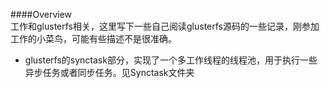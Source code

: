 ####Overview  
   工作和glusterfs相关，这里写下一些自己阅读glusterfs源码的一些记录，刚参加工作的小菜鸟，可能有些描述不是很准确。   

* glusterfs的synctask部分，实现了一个多工作线程的线程池，用于执行一些异步任务或者同步任务。见Synctask文件夹
